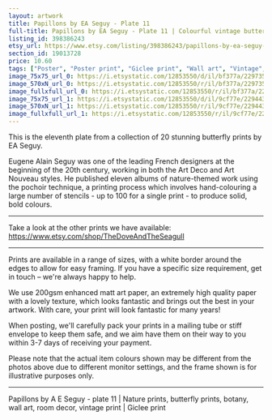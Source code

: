 ```yaml
---
layout: artwork
title: Papillons by EA Seguy - Plate 11 
full-title: Papillons by EA Seguy - Plate 11 | Colourful vintage butterfly print
listing_id: 398386243
etsy_url: https://www.etsy.com/listing/398386243/papillons-by-ea-seguy-plate-11-colourful?utm_source=ds&utm_medium=api&utm_campaign=api
section_id: 19013728
price: 10.60
tags: ["Poster", "Poster print", "Giclee print", "Wall art", "Vintage", "Watercolour", "Nature", "Botanical art", "Wildlife", "Nature print", "Butterfly print", "Butterfly art", "Butterfly poster"]
image_75x75_url_0: https://i.etsystatic.com/12853550/d/il/bf377a/2297352758/il_75x75.2297352758_bv9j.jpg?version=0
image_570xN_url_0: https://i.etsystatic.com/12853550/r/il/bf377a/2297352758/il_570xN.2297352758_bv9j.jpg
image_fullxfull_url_0: https://i.etsystatic.com/12853550/r/il/bf377a/2297352758/il_fullxfull.2297352758_bv9j.jpg
image_75x75_url_1: https://i.etsystatic.com/12853550/d/il/9cf77e/2294433690/il_75x75.2294433690_atud.jpg?version=0
image_570xN_url_1: https://i.etsystatic.com/12853550/r/il/9cf77e/2294433690/il_570xN.2294433690_atud.jpg
image_fullxfull_url_1: https://i.etsystatic.com/12853550/r/il/9cf77e/2294433690/il_fullxfull.2294433690_atud.jpg
---
```

This is the eleventh plate from a collection of 20 stunning butterfly prints by EA Seguy.

Eugene Alain Seguy was one of the leading French designers at the beginning of the 20th century, working in both the Art Deco and Art Nouveau styles. He published eleven albums of nature-themed work using the pochoir technique, a printing process which involves hand-colouring a large number of stencils - up to 100 for a single print -  to produce solid, bold colours.

---

Take a look at the other prints we have available: https://www.etsy.com/shop/TheDoveAndTheSeagull

---

Prints are available in a range of sizes, with a white border around the edges to allow for easy framing. If you have a specific size requirement, get in touch – we&#39;re always happy to help.

We use 200gsm enhanced matt art paper, an extremely high quality paper with a lovely texture, which looks fantastic and brings out the best in your artwork. With care, your print will look fantastic for many years!

When posting, we&#39;ll carefully pack your prints in a mailing tube or stiff envelope to keep them safe, and we aim have them on their way to you within 3-7 days of receiving your payment.

Please note that the actual item colours shown may be different from the photos above due to different monitor settings, and the frame shown is for illustrative purposes only.

---

Papillons by A E Seguy - plate 11 | Nature prints, butterfly prints, botany, wall art, room decor, vintage print | Giclee print
